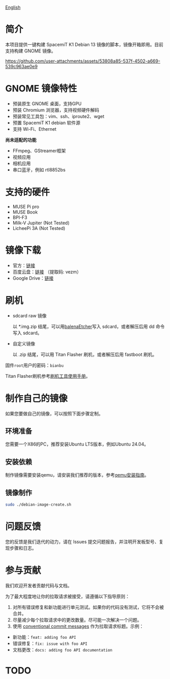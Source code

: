 [English](./README.md)

# 简介
本项目提供一键构建 SpacemiT K1 Debian 13 镜像的脚本，镜像开箱即用。目前支持构建 GNOME 镜像。


https://github.com/user-attachments/assets/53808a85-537f-4502-a669-539c963ae0e9


# GNOME 镜像特性
- 预装原生 GNOME 桌面，支持GPU
- 预装 Chromium 浏览器，支持视频硬件解码
- 预装常见工具包：vim、ssh、iproute2、wget
- 预置 SpacemiT K1 debian 软件源
- 支持 Wi-Fi、Ethernet

**尚未适配的功能**
- FFmpeg、GStreamer框架
- 视频应用
- 相机应用
- 串口蓝牙，例如 rtl8852bs

# 支持的硬件
- MUSE Pi pro
- MUSE Book
- BPI-F3
- Milk-V Jupiter (Not Tested)
- LicheePi 3A (Not Tested)

# 镜像下载
- 官方：[链接](https://archive.spacemit.com/image/k1/version/debian/)
- 百度云盘：[链接](https://pan.baidu.com/s/1nbe5FYEtilqTcBHfFoM-Nw?pwd=vezm) （提取码: vezm） 
- Google Drive：[链接](https://drive.google.com/drive/folders/143Ii9l68V9_X_Ryny84wsqLKmpDQ9LnX?usp=sharin)

# 刷机
- sdcard raw 镜像

  以 *.img.zip 结尾，可以用[balenaEtcher](https://etcher.balena.io/)写入 sdcard，或者解压后用 dd 命令写入 sdcard。

- 自定义镜像

  以 .zip 结尾，可以用 Titan Flasher 刷机，或者解压后用 fastboot 刷机。

固件`root`用户的密码：`bianbu`

Titan Flasher刷机参考[刷机工具使用手册](https://developer.spacemit.com/documentation?token=O6wlwlXcoiBZUikVNh2cczhin5d)。

# 制作自己的镜像
如果您要做自己的镜像，可以按照下面步骤定制。

## 环境准备
您需要一个X86的PC，推荐安装Ubuntu LTS版本，例如Ubuntu 24.04。

## 安装依赖
制作镜像需要安装qemu，请安装我们推荐的版本，参考[qemu安装指南](https://bianbu.spacemit.com/system_integration/bianbu_3.0_rootfs_create/#qemu)。

## 镜像制作
```bash
sudo ./debian-image-create.sh
```

# 问题反馈
您的反馈是我们迭代的动力，请在 Issues 提交问题报告，并注明开发板型号、复现步骤和日志。

# 参与贡献
我们欢迎开发者贡献代码与文档。

为了最大程度地让你的拉取请求被接受，请遵循以下指导原则：

1. 对所有错误修复和新功能进行单元测试。如果你的代码没有测试，它将不会被合并。
2. 尽量减少每个拉取请求中的更改数量。尽可能一次解决一个问题。
3. 使用 [conventional commit messages](https://www.conventionalcommits.org/en/v1.0.0/) 作为拉取请求标题。示例：
- 新功能：`feat: adding foo API`
- 错误修复：`fix: issue with foo API`
- 文档更改：`docs: adding foo API documentation`

# TODO
